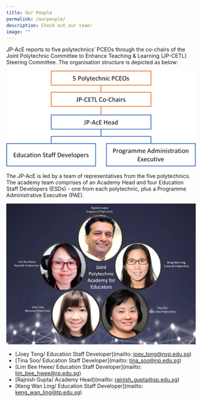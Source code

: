 ```yaml
---
title: Our People
permalink: /ourpeople/
description: Check out our team!
image: ""
---
```

JP-AcE reports to five polytechnics’ PCEOs through the co-chairs of the Joint Polytechnic Committee to Enhance Teaching & Learning (JP-CETL) Steering Committee. The organisation structure is depicted as below:

![](/images/jpace%20infrastructure.png)

The JP-AcE is led by a team of representatives from the five polytechnics. The academy team comprises of an Academy Head and four Education Staff Developers (ESDs) - one from each polytechnic, plus a Programme Administrative Executive (PAE).

![](/images/jpacebluelight.jpg)

* [Joey Tong/ Education Staff Developer](mailto: joey_tong@nyp.edu.sg)
* [Tina Soo/ Education Staff Developer](mailto: tina_soo@np.edu.sg)
* [Lim Bee Hwee/ Education Staff Developer](mailto: lim_bee_hwee@rp.edu.sg)
* [Rajnish Gupta/ Academy Head](mailto: rajnish_gupta@sp.edu.sg)
* [Keng Wan Ling/ Education Staff Developer](mailto: keng_wan_ling@tp.edu.sg)
